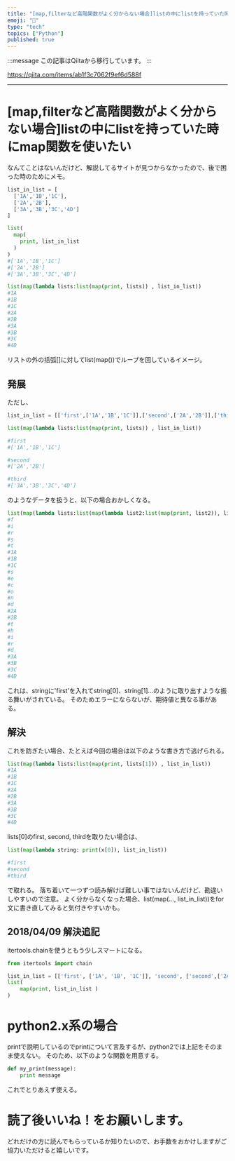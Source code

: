 ```yaml
---
title: "[map,filterなど高階関数がよく分からない場合]listの中にlistを持っていた時にmap関数を使いたい"
emoji: "📝"
type: "tech"
topics: ["Python"]
published: true
---
```


:::message
この記事はQiitaから移行しています。
:::

https://qiita.com/items/ab1f3c7062f9ef6d588f

---

# [map,filterなど高階関数がよく分からない場合]listの中にlistを持っていた時にmap関数を使いたい

なんてことはないんだけど、解説してるサイトが見つからなかったので、後で困った時のためにメモ。

``` list_in_list.py
list_in_list = [
  ['1A','1B','1C'],
  ['2A','2B'],
  ['3A','3B','3C','4D']
]

list(
  map(
    print, list_in_list
  )
)
#['1A','1B','1C']
#['2A','2B']
#['3A','3B','3C','4D']

list(map(lambda lists:list(map(print, lists)) , list_in_list))
#1A
#1B
#1C
#2A
#2B
#3A
#3B
#3C
#4D
```

リストの外の括弧[]に対してlist(map())でループを回しているイメージ。

## 発展

ただし、

``` list_in_list.py
list_in_list = [['first',['1A','1B','1C']],['second',['2A','2B']],['third',['3A','3B','3C','4D']]]

list(map(lambda lists:list(map(print, lists)) , list_in_list))

#first
#['1A','1B','1C']

#second
#['2A','2B']

#third
#['3A','3B','3C','4D']
```

のようなデータを扱うと、以下の場合おかしくなる。

``` list_in_list.py
list(map(lambda lists:list(map(lambda list2:list(map(print, list2)), lists)) , list_in_list))
#f
#i
#r
#s
#t
#1A
#1B
#1C
#s
#e
#c
#o
#n
#d
#2A
#2B
#t
#h
#i
#r
#d
#3A
#3B
#3C
#4D
```

これは、stringに'first'を入れてstring[0]、string[1]...のように取り出すような振る舞いがされている。
そのためエラーにならないが、期待値と異なる事がある。

## 解決
これを防ぎたい場合、たとえば今回の場合は以下のような書き方で逃げられる。

``` list_in_list.py
list(map(lambda lists:list(map(print, lists[1])) , list_in_list))
#1A
#1B
#1C
#2A
#2B
#3A
#3B
#3C
#4D
```

lists[0]のfirst, second, thirdを取りたい場合は、

``` list_in_list.py
list(map(lambda string: print(x[0]), list_in_list))

#first
#second
#third
```

で取れる。
落ち着いて一つずつ読み解けば難しい事ではないんだけど、勘違いしやすいので注意。
よく分からなくなった場合、list(map(..., list_in_list))をfor文に書き直してみると気付きやすいかも。

## 2018/04/09 解決追記
itertools.chainを使うともう少しスマートになる。

``` answer_comment.py
from itertools import chain

list_in_list = [['first', ['1A', '1B', '1C']], 'second', ['second',['2A', '2B']], ['third', [['3A', '3B', '3C', '4D']]]]
list(
    map(print, list_in_list )
)
```

# python2.x系の場合
printで説明しているのでprintについて言及するが、python2では上記をそのまま使えない。
そのため、以下のような関数を用意する。

``` python2.py
def my_print(message):
    print message
```
これでとりあえず使える。

# 読了後いいね！をお願いします。
どれだけの方に読んでもらっているか知りたいので、お手数をおかけしますがご協力いただけると嬉しいです。

